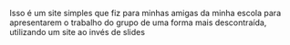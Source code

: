 Isso é um site simples que fiz para minhas amigas da minha escola para apresentarem o trabalho do grupo de uma forma mais descontraída, utilizando um site ao invés de slides
